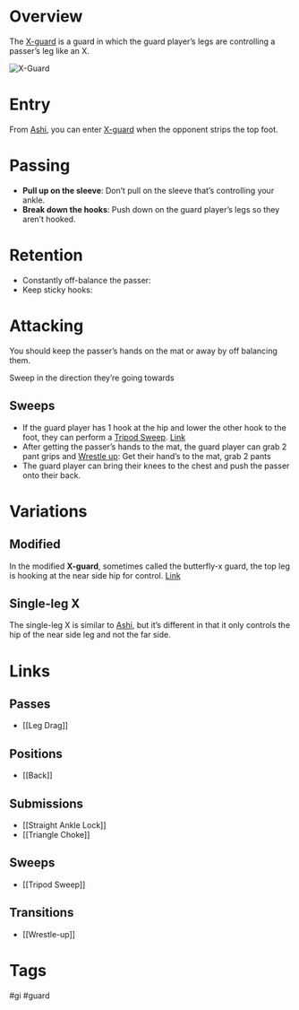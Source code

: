 # Overview
The <u>X-guard</u> is a guard in which the guard player’s legs are controlling a passer’s leg like an X.

![X-Guard](https://www.grapplearts.com/wp-content/uploads/2013/03/What-is-the-X-Guard.png)
# Entry
From [Ashi](obsidian://open?vault=Obsidian-BJJ-Notes&file=Guards%2FAshi%20Garami), you can enter <u>X-guard</u> when the opponent strips the top foot.
# Passing
- **Pull up on the sleeve**: Don’t pull on the sleeve that’s controlling your ankle.
- **Break down the hooks**: Push down on the guard player’s legs so they aren’t hooked.
# Retention
- Constantly off-balance the passer:
- Keep sticky hooks:
# Attacking
You should keep the passer’s hands on the mat or away by off balancing them.

Sweep in the direction they’re going towards
## Sweeps
- If the guard player has 1 hook at the hip and lower the other hook to the foot, they can perform a [Tripod Sweep](obsidian://open?vault=Obsidian-BJJ-Notes&file=Sweeps%2FTripod%20Sweep). [Link](https://www.youtube.com/watch?v=5SkgNz0iwbw)
- After getting the passer’s hands to the mat, the guard player can grab 2 pant grips and [Wrestle up](obsidian://open?vault=Obsidian-BJJ-Notes&file=Transitions%2FWrestle-up): Get their hand’s to the mat, grab 2 pants
- The guard player can bring their knees to the chest and push the passer onto their back.
# Variations
## Modified
In the modified **X-guard**, sometimes called the butterfly-x guard, the top leg is hooking at the near side hip for control. [Link](https://www.youtube.com/watch?v=5YiH8ggmM4I&t=11s)
## Single-leg X
The single-leg X is similar to [Ashi](obsidian://open?vault=Obsidian-BJJ-Notes&file=Guards%2FAshi%20Garami), but it’s different in that it only controls the hip of the near side leg and not the far side.
# Links
## Passes
- [[Leg Drag]]
## Positions
- [[Back]]
## Submissions
- [[Straight Ankle Lock]]
- [[Triangle Choke]]
## Sweeps
- [[Tripod Sweep]]
## Transitions
- [[Wrestle-up]]
# Tags
#gi #guard 